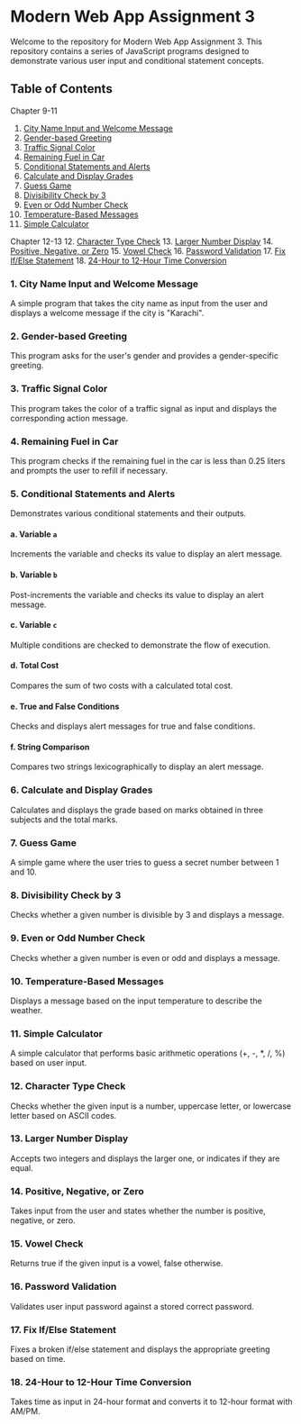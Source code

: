 # Modern Web App Assignment 3

Welcome to the repository for Modern Web App Assignment 3. This repository contains a series of JavaScript programs designed to demonstrate various user input and conditional statement concepts.

## Table of Contents

Chapter 9-11
1. [City Name Input and Welcome Message](#1-city-name-input-and-welcome-message)
2. [Gender-based Greeting](#2-gender-based-greeting)
3. [Traffic Signal Color](#3-traffic-signal-color)
4. [Remaining Fuel in Car](#4-remaining-fuel-in-car)
5. [Conditional Statements and Alerts](#5-conditional-statements-and-alerts)
6. [Calculate and Display Grades](#6-calculate-and-display-grades)
7. [Guess Game](#7-guess-game)
8. [Divisibility Check by 3](#8-divisibility-check-by-3)
9. [Even or Odd Number Check](#9-even-or-odd-number-check)
10. [Temperature-Based Messages](#10-temperature-based-messages)
11. [Simple Calculator](#11-simple-calculator)

Chapter 12-13
12. [Character Type Check](#12-character-type-check)
13. [Larger Number Display](#13-larger-number-display)
14. [Positive, Negative, or Zero](#14-positive-negative-or-zero)
15. [Vowel Check](#15-vowel-check)
16. [Password Validation](#16-password-validation)
17. [Fix If/Else Statement](#17-fix-ifelse-statement)
18. [24-Hour to 12-Hour Time Conversion](#18-24-hour-to-12-hour-time-conversion)

### 1. City Name Input and Welcome Message

A simple program that takes the city name as input from the user and displays a welcome message if the city is "Karachi".

### 2. Gender-based Greeting

This program asks for the user's gender and provides a gender-specific greeting.

### 3. Traffic Signal Color

This program takes the color of a traffic signal as input and displays the corresponding action message.

### 4. Remaining Fuel in Car

This program checks if the remaining fuel in the car is less than 0.25 liters and prompts the user to refill if necessary.

### 5. Conditional Statements and Alerts

Demonstrates various conditional statements and their outputs.

#### a. Variable `a`
Increments the variable and checks its value to display an alert message.

#### b. Variable `b`
Post-increments the variable and checks its value to display an alert message.

#### c. Variable `c`
Multiple conditions are checked to demonstrate the flow of execution.

#### d. Total Cost
Compares the sum of two costs with a calculated total cost.

#### e. True and False Conditions
Checks and displays alert messages for true and false conditions.

#### f. String Comparison
Compares two strings lexicographically to display an alert message.

### 6. Calculate and Display Grades

Calculates and displays the grade based on marks obtained in three subjects and the total marks.

### 7. Guess Game

A simple game where the user tries to guess a secret number between 1 and 10.

### 8. Divisibility Check by 3

Checks whether a given number is divisible by 3 and displays a message.

### 9. Even or Odd Number Check

Checks whether a given number is even or odd and displays a message.

### 10. Temperature-Based Messages

Displays a message based on the input temperature to describe the weather.

### 11. Simple Calculator

A simple calculator that performs basic arithmetic operations (+, -, *, /, %) based on user input.

### 12. Character Type Check

Checks whether the given input is a number, uppercase letter, or lowercase letter based on ASCII codes.

### 13. Larger Number Display

Accepts two integers and displays the larger one, or indicates if they are equal.

### 14. Positive, Negative, or Zero

Takes input from the user and states whether the number is positive, negative, or zero.

### 15. Vowel Check

Returns true if the given input is a vowel, false otherwise.

### 16. Password Validation

Validates user input password against a stored correct password.

### 17. Fix If/Else Statement

Fixes a broken if/else statement and displays the appropriate greeting based on time.

### 18. 24-Hour to 12-Hour Time Conversion

Takes time as input in 24-hour format and converts it to 12-hour format with AM/PM.
